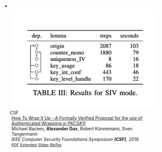 <li>
<div class="pub-row">

  <div class="col-sm-3 abbr" style="position: relative;padding-right: 15px;padding-left: 15px;">
    <img src="assets/Wrap/Wrap-img.png" class="teaser img-fluid z-depth-1">
    <abbr class="badge">CSF</abbr>
  </div>

  <div class="col-sm-9" style="position: relative;padding-right: 15px;padding-left: 20px;">
    <div class="title"><a href="pub0.html">  How To Wrap It Up - A Formally Verified Proposal for the use of Authenticated Wrapping in PKCS#11</a></div>
    <div class="author">Michael Backes, <strong>Alexander Dax</strong>, Robert Künnemann, Sven Tangermann</div>
    <div class="periodical"><em> IEEE Computer Security Foundations Symposium <strong>(CSF)</strong>, 2019.</em></div>
    <div class="links">
      <a href="/assets/Wrap/Wrap.pdf" class="btn btn-sm z-depth-0" role="button" target="_blank" style="font-size:12px;">PDF</a>
      <a href="/assets/Wrap/Wrap-long.pdf" class="btn btn-sm z-depth-0" role="button" target="_blank" style="font-size:12px;">Extended</a>
      <a href="/assets/Wrap/Wrap-slides.pdf" class="btn btn-sm z-depth-0" role="button" target="_blank" style="font-size:12px;">Slides</a>
      <a href="https://dblp.org/rec/conf/csfw/DaxKT019.html?view=bibtex" class="btn btn-sm z-depth-0" role="button" target="_blank" style="font-size:12px;">BibTex</a>
    </div>
  </div>
</div>
</li>